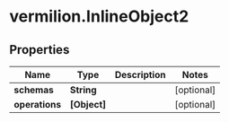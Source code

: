 # vermilion.InlineObject2

## Properties

Name | Type | Description | Notes
------------ | ------------- | ------------- | -------------
**schemas** | **String** |  | [optional] 
**operations** | **[Object]** |  | [optional] 


